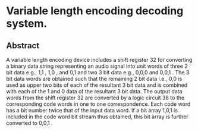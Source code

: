 # Variable length encoding decoding system.

## Abstract
A variable length encoding device includes a shift register 32 for converting a binary data string representing an audio signal into unit words of three 2 bit data e.g., 1,1 , 1,0 , and 0,1 and two 3 bit data e.g., 0,0,0 and 0,0,1 . The 3 bit data words are obtained such that the remaining 2 bit data i.e., 0,0 is used as upper two bits of each of the resultant 3 bit data and is combined with each of the 1 and 0 data of the resultant 3 bit data. The output data words from the shift register 32 are converted by a logic circuit 38 to the corresponding code words in one to one correspondence. Each code word has a bit number twice that of the input data word. If a bit array 1,0,1 is included in the code word bit stream thus obtained, this bit array is further converted to 0,0,1 .